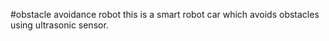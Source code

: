 #obstacle avoidance robot
this is a smart robot car which avoids obstacles using ultrasonic sensor.
